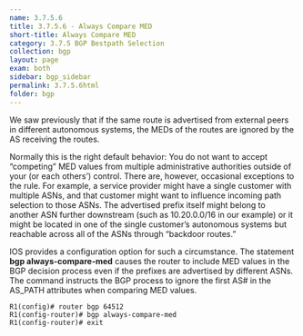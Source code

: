 ```yaml
---
name: 3.7.5.6
title: 3.7.5.6 - Always Compare MED
short-title: Always Compare MED
category: 3.7.5 BGP Bestpath Selection
collection: bgp
layout: page
exam: both
sidebar: bgp_sidebar
permalink: 3.7.5.6html
folder: bgp
---
```

We saw previously that if the same route is advertised from external peers in different autonomous systems, the MEDs of the routes are ignored by the AS receiving the routes.

Normally this is the right default behavior: You do not want to accept “competing” MED values from multiple administrative authorities outside of your (or each others’) control. There are, however, occasional exceptions to the rule. For example, a service provider might have a single customer with multiple ASNs, and that customer might want to influence incoming path selection to those ASNs. The advertised prefix itself might belong to another ASN further downstream (such as 10.20.0.0/16 in our example) or it might be located in one of the single customer’s autonomous systems but reachable across all of the ASNs through “backdoor routes.”

IOS provides a configuration option for such a circumstance. The statement **bgp always-compare-med** causes the router to include MED values in the BGP decision process even if the prefixes are advertised by different ASNs. The command instructs the BGP process to ignore the first AS# in the AS_PATH attributes when comparing MED values.
```
R1(config)# router bgp 64512
R1(config-router)# bgp always-compare-med
R1(config-router)# exit
```
